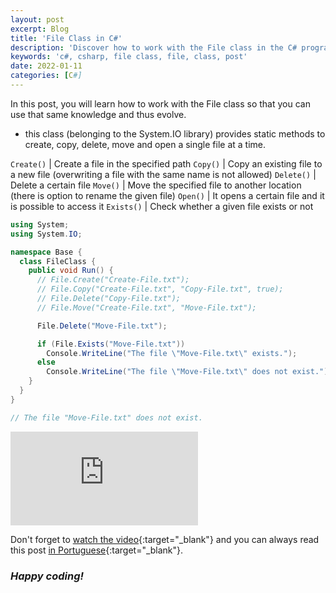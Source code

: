 ```yaml
---
layout: post
excerpt: Blog
title: 'File Class in C#'
description: 'Discover how to work with the File class in the C# programming language. Get answers to your questions with the theory and examples presented.'
keywords: 'c#, csharp, file class, file, class, post'
date: 2022-01-11
categories: [C#]
---
```


In this post, you will learn how to work with the File class so that you can use that same knowledge and thus evolve.

- this class (belonging to the System.IO library) provides static methods to create, copy, delete, move and open a single file at a time.

`Create()` | Create a file in the specified path
`Copy()` | Copy an existing file to a new file (overwriting a file with the same name is not allowed)
`Delete()` | Delete a certain file
`Move()` | Move the specified file to another location (there is option to rename the given file)
`Open()` | It opens a certain file and it is possible to access it
`Exists()` | Check whether a given file exists or not

```csharp
using System;
using System.IO;

namespace Base {
  class FileClass {
    public void Run() {
      // File.Create("Create-File.txt");
      // File.Copy("Create-File.txt", "Copy-File.txt", true);
      // File.Delete("Copy-File.txt");
      // File.Move("Create-File.txt", "Move-File.txt");

      File.Delete("Move-File.txt");

      if (File.Exists("Move-File.txt"))
        Console.WriteLine("The file \"Move-File.txt\" exists.");
      else
        Console.WriteLine("The file \"Move-File.txt\" does not exist.");
    }
  }
}

// The file "Move-File.txt" does not exist.
```

<div class="video-container">
  <iframe src="https://www.youtube.com/embed/jW8uXGlFwZo" frameborder="0" allowfullscreen></iframe>
</div>

Don't forget to [watch the video](https://youtu.be/jW8uXGlFwZo){:target="\_blank"} and you can always read this post [in Portuguese](https://caffeinealgorithm.com/blog/classe-file-em-csharp/){:target="\_blank"}.

### _Happy coding!_
